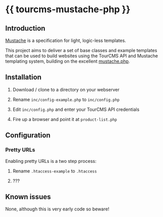 # &#123;&#123; tourcms-mustache-php }}

## Introduction

[Mustache](http://mustache.github.com/) is a specification for light, logic-less templates. 

This project aims to deliver a set of base classes and example templates that can be used to build websites using the TourCMS API and Mustache templating system, building on the excellent [mustache.php](https://github.com/bobthecow/mustache.php).

## Installation

1. Download / clone to a directory on your webserver

2. Rename `inc/config-example.php` to `inc/config.php`

3. Edit `inc/config.php` and enter your TourCMS API credentials

4. Fire up a browser and point it at `product-list.php`

## Configuration

### Pretty URLs

Enabling pretty URLs is a two step process:

1. Rename `.htaccess-example` to `.htaccess`

2. ???

## Known issues

None, although this is very early code so beware!
